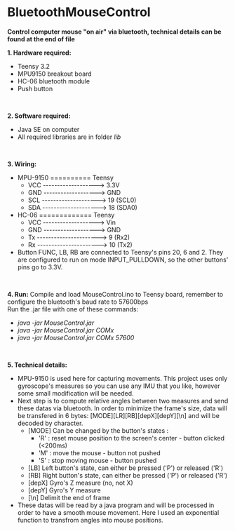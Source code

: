 # BluetoothMouseControl
**Control computer mouse "on air" via bluetooth, technical details can be found at the end of file** </br>

**1. Hardware required:**
  * Teensy 3.2
  * MPU9150 breakout board
  * HC-06 bluetooth module
  * Push button
  </br>

**2. Software required:**
  * Java SE on computer
  * All required libraries are in folder *lib*
  </br>

**3. Wiring:**
  * MPU-9150 ========== Teensy        
    * VCC -------------------> 3.3V   
    * GND -------------------> GND
    * SCL --------------------> 19 (SCL0)
    * SDA --------------------> 18 (SDA0)
  * HC-06 ============= Teensy
    * VCC -------------------> Vin   
    * GND -------------------> GND
    * Tx ----------------------> 9 (Rx2)
    * Rx ----------------------> 10 (Tx2)
  * Button FUNC, LB, RB are connected to Teensy's pins 20, 6 and 2. They are configured to run on mode INPUT_PULLDOWN, so the other buttons' pins go to 3.3V. 
  </br>

**4. Run:**
  Compile and load MouseControl.ino to Teensy board, remember to configure the bluetooth's baud rate to 57600bps </br>
  Run the .jar file with one of these commands: </br>
  * *java -jar MouseControl.jar*
  * *java -jar MouseControl.jar COMx*
  * *java -jar MouseControl.jar COMx 57600*
  </br>

**5. Technical details:**
  * MPU-9150 is used here for capturing movements. This project uses only gyroscope's measures so you can use any IMU that you like, however some small modification will be needed. 
  * Next step is to compute relative angles between two measures and send these datas via bluetooth. In order to minimize the frame's size, data will be transfered in 6 bytes: [MODE][LR][RB][depX][depY][\n] and will be decoded by character.
    * [MODE] Can be changed by the button's states :
      * 'R' : reset mouse position to the screen's center - button clicked (<200ms)
      * 'M' : move the mouse - button not pushed
      * 'S' : stop moving mouse - button pushed
    * [LB] Left button's state, can either be pressed ('P') or released ('R')
    * [RB] Right button's state, can either be pressed ('P') or released ('R')
    * [depX] Gyro's Z measure (no, not X)
    * [depY] Gyro's Y measure
    * [\n] Delimit the end of frame
  * These datas will be read by a java program and will be processed in order to have a smooth mouse movement. Here I used an exponential function to transfrom angles into mouse positions.



